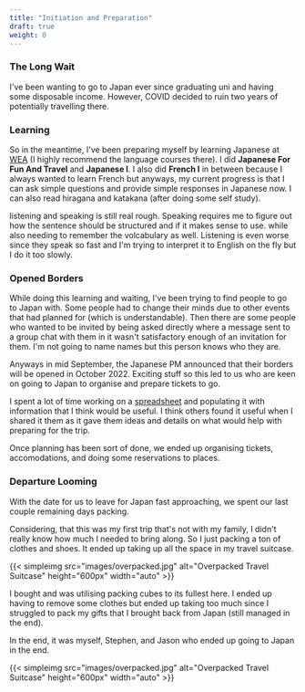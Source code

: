 ```yaml
---
title: "Initiation and Preparation"
draft: true
weight: 0
---
```

### The Long Wait

I've been wanting to go to Japan ever since graduating uni and having some disposable income. However, COVID decided to ruin two years of potentially travelling there.


### Learning

So in the meantime, I've been preparing myself by learning Japanese at [WEA](https://www.wea-sa.com.au/) (I highly recommend the language courses there). I did **Japanese For Fun And Travel** and **Japanese I**. I also did **French I** in between because I always wanted to learn French but anyways, my current progress is that I can ask simple questions and provide simple responses in Japanese now. I can also read hiragana and katakana (after doing some self study).

listening and speaking is still real rough. Speaking requires me to figure out how the sentence should be structured and if it makes sense to use. while also needing to remember the volcabulary as well. Listening is even worse since they speak so fast and I'm trying to interpret it to English on the fly but I do it too slowly.


### Opened Borders

While doing this learning and waiting, I've been trying to find people to go to Japan with. Some people had to change their minds due to other events that had planned for (which is understandable). Then there are some people who wanted to be invited by being asked directly where a message sent to a group chat with them in it wasn't satisfactory enough of an invitation for them. I'm not going to name names but this person knows who they are.

Anyways in mid September, the Japanese PM announced that their borders will be opened in October 2022. Exciting stuff so this led to us who are keen on going to Japan to organise and prepare tickets to go.

I spent a lot of time working on a [spreadsheet](https://docs.google.com/spreadsheets/d/1sXl3gYC8ZeWjZuWGpjnTzAWPfVCgZ7zYeqOGEUZRi3I/edit?usp=sharing) and populating it with information that I think would be useful. I think others found it useful when I shared it them as it gave them ideas and details on what would help with preparing for the trip.

Once planning has been sort of done, we ended up organising tickets, accomodations, and doing some reservations to places.

### Departure Looming

With the date for us to leave for Japan fast approaching, we spent our last couple remaining days packing.

Considering, that this was my first trip that's not with my family, I didn't really know how much I needed to bring along. So I just packing a ton of clothes and shoes. It ended up taking up all the space in my travel suitcase.

{{< simpleimg src="images/overpacked.jpg" alt="Overpacked Travel Suitcase" height="600px" width="auto" >}}

I bought and was utilising packing cubes to its fullest here. I ended up having to remove some clothes but ended up taking too much since I struggled to pack my gifts that I brought back from Japan (still managed in the end).

In the end, it was myself, Stephen, and Jason who ended up going to Japan in the end.

{{< simpleimg src="images/overpacked.jpg" alt="Overpacked Travel Suitcase" height="600px" width="auto" >}}
